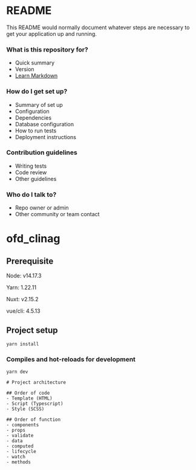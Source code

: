 # README #

This README would normally document whatever steps are necessary to get your application up and running.

### What is this repository for? ###

* Quick summary
* Version
* [Learn Markdown](https://bitbucket.org/tutorials/markdowndemo)

### How do I get set up? ###

* Summary of set up
* Configuration
* Dependencies
* Database configuration
* How to run tests
* Deployment instructions

### Contribution guidelines ###

* Writing tests
* Code review
* Other guidelines

### Who do I talk to? ###

* Repo owner or admin
* Other community or team contact
# ofd_clinag

## Prerequisite
Node: v14.17.3

Yarn: 1.22.11

Nuxt: v2.15.2  

vue/cli: 4.5.13

## Project setup
```
yarn install
```

### Compiles and hot-reloads for development
```
yarn dev

# Project architecture

## Order of code
- Template (HTML)
- Script (Typescript)
- Style (SCSS)

## Order of function
- components
- props
- validate
- data
- computed
- lifecycle
- watch
- methods